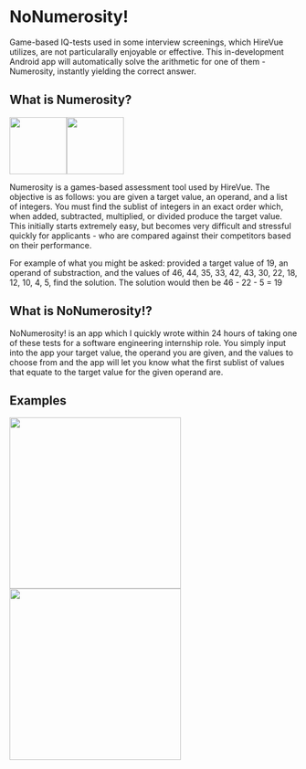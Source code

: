 # NoNumerosity!
Game-based IQ-tests used in some interview screenings, which HireVue utilizes, are not particularally enjoyable or effective. This in-development Android app will automatically solve the arithmetic for one of them - Numerosity, instantly yielding the correct answer.

## What is Numerosity?
<img width="100px" src="https://user-images.githubusercontent.com/77797048/133898659-003fcaca-6906-4e40-8883-171cc16c60a3.png"><img width="100px" src="https://user-images.githubusercontent.com/77797048/133942797-ba9724a8-733a-48ea-bd89-67a4f5b12713.png">


Numerosity is a games-based assessment tool used by HireVue. The objective is as follows: you are given a target value, an operand, and a list of integers. You must find the sublist of integers in an exact order which, when added, subtracted, multiplied, or divided produce the target value. This initially starts extremely easy, but becomes very difficult and stressful quickly for applicants - who are compared against their competitors based on their performance.

For example of what you might be asked: provided a target value of 19, an operand of substraction, and the values of 46, 44, 35, 33, 42, 43, 30, 22, 18, 12, 10, 4, 5, find the solution. The solution would then be 46 - 22 - 5 = 19

## What is NoNumerosity!?
NoNumerosity! is an app which I quickly wrote within 24 hours of taking one of these tests for a software engineering internship role. You simply input into the app your target value, the operand you are given, and the values to choose from and the app will let you know what the first sublist of values that equate to the target value for the given operand are. 



## Examples
<img width="300px" src="https://user-images.githubusercontent.com/77797048/133937161-ac604f51-f4b3-49a9-b420-d1e9cc79875d.png">
<img width="300px" src="https://user-images.githubusercontent.com/77797048/133937164-44abe934-f79e-4c03-ae8b-7a6c892be411.png">
